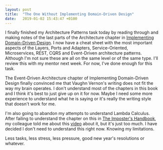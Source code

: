 ```yaml
---
layout: post
title:  "The One Without Implementing Domain-Driven Design"
date:   2019-01-02 15:43:47 +0100
---
```


I finally finished my Architecture Patterns task today by reading through and making notes of the last parts of the Architecture chapter in [Implementing Domain-Driven Design](https://www.oreilly.com/library/view/implementing-domain-driven-design/9780133039900/). I now have a cheat sheet with the most important aspects of the Layers, Ports and Adapters, Service-Oriented, Microservices, REST, CQRS and Event-Driven architecture patterns. Although I'm not sure these are all on the same level or of the same type. I'll review this with my mentor next week. For now, I've done enough for this task.

The Event-Driven Architecture chapter of Implementing Domain-Driven Design finally convinced me that Vaughn Vernon's writing does not fit the way my brain operates. I don't understand most of the chapters in this book and I think it's best to just give up on it for now. Maybe I need some more experience to understand what he is saying or it's really the writing style that doesn't work for me.

I'm also going to abandon my attempts to understand Lambda Calculus. After failing to understand the chapter on this in [The Imposter's Handbook](https://bigmachine.io/products/the-imposters-handbook/), my colleague told me about this [video](https://www.youtube.com/watch?v=VUhlNx_-wYk) about it, but it's just too much. I have decided I don't need to understand this right now. Knowing my limitations.

Less tasks, less stress, less pressure, good new year's resolutions or whatever.
